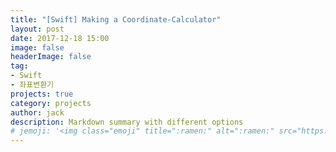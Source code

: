 ```yaml
---
title: "[Swift] Making a Coordinate-Calculator"
layout: post
date: 2017-12-18 15:00
image: false
headerImage: false
tag:
- Swift
- 좌표변환기
projects: true
category: projects
author: jack
description: Markdown summary with different options
# jemoji: '<img class="emoji" title=":ramen:" alt=":ramen:" src="https://assets.github.com/images/icons/emoji/unicode/1f35c.png" height="20" width="20" align="absmiddle">'
---
```

